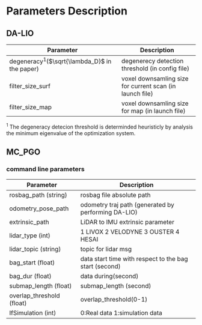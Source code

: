 # Parameters Description

## DA-LIO

| Parameter      | Description |
| ----------- | ----------- |
| degeneracy<sup>1</sup>($\sqrt{\lambda_D}$ in the paper)| degenerecy detection threshold (in config file)|
| filter_size_surf  |voxel downsamling size for current scan (in launch file)|
| filter_size_map   |voxel downsamling size for map (in launch file)|

<sup>1</sup> The degeneracy detecion threshold is determinded heuristicly by analysis the minimum eigenvalue of the optimization system.

## MC_PGO

### command line parameters

| Parameter      | Description |
| ----------- | ----------- |
| rosbag_path (string)      | rosbag file absolute path       |
| odometry_pose_path      | odometry traj path (generated by performing DA-LIO)      |
| extrinsic_path      | LiDAR to IMU extrinsic parameter     |
| lidar_type (int)  | 1 LIVOX 2 VELODYNE 3 OUSTER 4 HESAI        |
| lidar_topic (string)  | topic for lidar msg        |
| bag_start (float)   | data start time with respect to the bag start (second)        |
| bag_dur (float)  | data during(second)        |
| submap_length (float)  | submap_length (second)     |
| overlap_threshold (float)  | overlap_threshold(0-1)       |
| IfSimulation (int)  | 0:Real data 1:simulation data       |